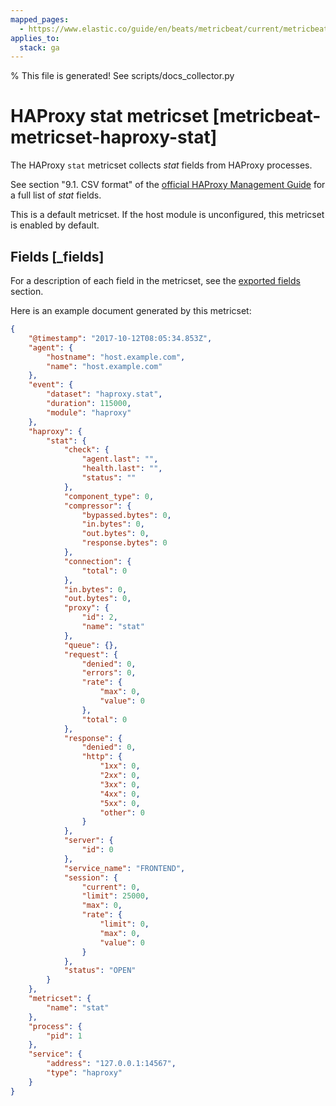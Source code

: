 ```yaml
---
mapped_pages:
  - https://www.elastic.co/guide/en/beats/metricbeat/current/metricbeat-metricset-haproxy-stat.html
applies_to:
  stack: ga
---
```


% This file is generated! See scripts/docs_collector.py

# HAProxy stat metricset [metricbeat-metricset-haproxy-stat]

The HAProxy `stat` metricset collects *stat* fields from HAProxy processes.

See section "9.1. CSV format" of the [official HAProxy Management Guide](http://www.haproxy.org/download/1.6/doc/management.txt) for a full list of *stat* fields.

This is a default metricset. If the host module is unconfigured, this metricset is enabled by default.

## Fields [_fields]

For a description of each field in the metricset, see the [exported fields](/reference/metricbeat/exported-fields-haproxy.md) section.

Here is an example document generated by this metricset:

```json
{
    "@timestamp": "2017-10-12T08:05:34.853Z",
    "agent": {
        "hostname": "host.example.com",
        "name": "host.example.com"
    },
    "event": {
        "dataset": "haproxy.stat",
        "duration": 115000,
        "module": "haproxy"
    },
    "haproxy": {
        "stat": {
            "check": {
                "agent.last": "",
                "health.last": "",
                "status": ""
            },
            "component_type": 0,
            "compressor": {
                "bypassed.bytes": 0,
                "in.bytes": 0,
                "out.bytes": 0,
                "response.bytes": 0
            },
            "connection": {
                "total": 0
            },
            "in.bytes": 0,
            "out.bytes": 0,
            "proxy": {
                "id": 2,
                "name": "stat"
            },
            "queue": {},
            "request": {
                "denied": 0,
                "errors": 0,
                "rate": {
                    "max": 0,
                    "value": 0
                },
                "total": 0
            },
            "response": {
                "denied": 0,
                "http": {
                    "1xx": 0,
                    "2xx": 0,
                    "3xx": 0,
                    "4xx": 0,
                    "5xx": 0,
                    "other": 0
                }
            },
            "server": {
                "id": 0
            },
            "service_name": "FRONTEND",
            "session": {
                "current": 0,
                "limit": 25000,
                "max": 0,
                "rate": {
                    "limit": 0,
                    "max": 0,
                    "value": 0
                }
            },
            "status": "OPEN"
        }
    },
    "metricset": {
        "name": "stat"
    },
    "process": {
        "pid": 1
    },
    "service": {
        "address": "127.0.0.1:14567",
        "type": "haproxy"
    }
}
```
